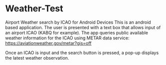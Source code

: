 # Weather-Test
Airport Weather search by ICAO for Android Devices
This is an android based application.  The user is presented with a text box that allows input of an airport ICAO (KABQ for example).
The app queries public available weather information for the ICAO using METAR data service:  https://aviationweather.gov/metar?gis=off

Once an ICAO is input and the search button is pressed, a pop-up displays the latest weather observation.
